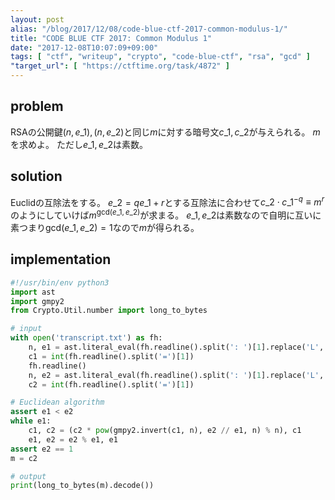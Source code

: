 ```yaml
---
layout: post
alias: "/blog/2017/12/08/code-blue-ctf-2017-common-modulus-1/"
title: "CODE BLUE CTF 2017: Common Modulus 1"
date: "2017-12-08T10:07:09+09:00"
tags: [ "ctf", "writeup", "crypto", "code-blue-ctf", "rsa", "gcd" ]
"target_url": [ "https://ctftime.org/task/4872" ]
---
```


## problem

RSAの公開鍵$(n, e\_1), (n, e\_2)$と同じ$m$に対する暗号文$c\_1, c\_2$が与えられる。
$m$を求めよ。
ただし$e\_1, e\_2$は素数。

## solution

Euclidの互除法をする。
$e\_2 = qe\_1 + r$とする互除法に合わせて$c\_2 \cdot c\_1^{- q} \equiv m^r$のようにしていけば$m^{\mathrm{gcd}(e\_1, e\_2)}$が求まる。
$e\_1, e\_2$は素数なので自明に互いに素つまり$\mathrm{gcd}(e\_1, e\_2) = 1$なので$m$が得られる。

## implementation

``` python
#!/usr/bin/env python3
import ast
import gmpy2
from Crypto.Util.number import long_to_bytes

# input
with open('transcript.txt') as fh:
    n, e1 = ast.literal_eval(fh.readline().split(': ')[1].replace('L', ''))
    c1 = int(fh.readline().split('=')[1])
    fh.readline()
    n, e2 = ast.literal_eval(fh.readline().split(': ')[1].replace('L', ''))
    c2 = int(fh.readline().split('=')[1])

# Euclidean algorithm
assert e1 < e2
while e1:
    c1, c2 = (c2 * pow(gmpy2.invert(c1, n), e2 // e1, n) % n), c1
    e1, e2 = e2 % e1, e1
assert e2 == 1
m = c2

# output
print(long_to_bytes(m).decode())
```
